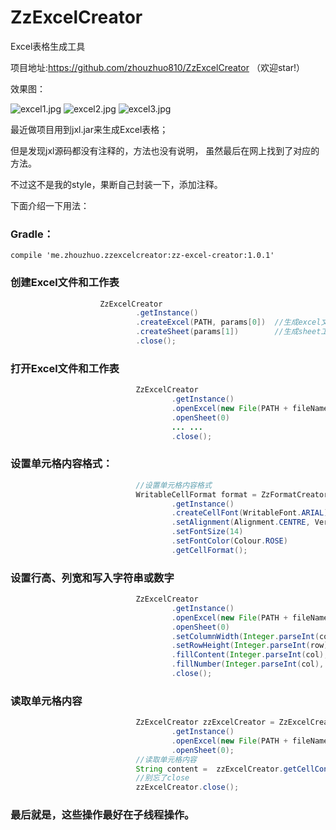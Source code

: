 # ZzExcelCreator
Excel表格生成工具

项目地址:https://github.com/zhouzhuo810/ZzExcelCreator
（欢迎star!）

效果图：

![excel1.jpg](http://upload-images.jianshu.io/upload_images/2788864-5c0055e4dcc74d5a.jpg?imageMogr2/auto-orient/strip%7CimageView2/2/w/1240)
![excel2.jpg](http://upload-images.jianshu.io/upload_images/2788864-edff815539021b6a.jpg?imageMogr2/auto-orient/strip%7CimageView2/2/w/1240)
![excel3.jpg](http://upload-images.jianshu.io/upload_images/2788864-3da6e6ab4db88b22.jpg?imageMogr2/auto-orient/strip%7CimageView2/2/w/1240)

最近做项目用到jxl.jar来生成Excel表格；

但是发现jxl源码都没有注释的，方法也没有说明，
虽然最后在网上找到了对应的方法。

不过这不是我的style，果断自己封装一下，添加注释。


下面介绍一下用法：

### Gradle：

```
compile 'me.zhouzhuo.zzexcelcreator:zz-excel-creator:1.0.1'
```


### 创建Excel文件和工作表

```java
                    ZzExcelCreator
                            .getInstance()
                            .createExcel(PATH, params[0])  //生成excel文件
                            .createSheet(params[1])        //生成sheet工作表
                            .close();
```
### 打开Excel文件和工作表
```java
                            ZzExcelCreator
                                    .getInstance()
                                    .openExcel(new File(PATH + fileName + ".xls"))  //打开Excel文件
                                    .openSheet(0)                                   //打开Sheet工作表
                                    ... ...
                                    .close();
```

### 设置单元格内容格式：

```java
                            //设置单元格内容格式
                            WritableCellFormat format = ZzFormatCreator
                                    .getInstance()
                                    .createCellFont(WritableFont.ARIAL)  //设置字体
                                    .setAlignment(Alignment.CENTRE, VerticalAlignment.CENTRE)  //设置对齐方式(水平和垂直)
                                    .setFontSize(14)                    //设置字体大小
                                    .setFontColor(Colour.ROSE)          //设置字体颜色
                                    .getCellFormat();
```

### 设置行高、列宽和写入字符串或数字

```java
                            ZzExcelCreator
                                    .getInstance()
                                    .openExcel(new File(PATH + fileName + ".xls"))  
                                    .openSheet(0)
                                    .setColumnWidth(Integer.parseInt(col), 25)   //设置列宽
                                    .setRowHeight(Integer.parseInt(row), 400)    //设置行高
                                    .fillContent(Integer.parseInt(col), Integer.parseInt(row), str, format)  //填入字符串
                                    .fillNumber(Integer.parseInt(col), Integer.parseInt(row), Double.parseDouble(str), format)  //填入数字
                                    .close();
```

### 读取单元格内容

```java
                            ZzExcelCreator zzExcelCreator = ZzExcelCreator
                                    .getInstance()
                                    .openExcel(new File(PATH + fileName + ".xls"))
                                    .openSheet(0);
                            //读取单元格内容
                            String content =  zzExcelCreator.getCellContent(Integer.parseInt(col), Integer.parseInt(row));
                            //别忘了close
                            zzExcelCreator.close();
```

### 最后就是，这些操作最好在子线程操作。
